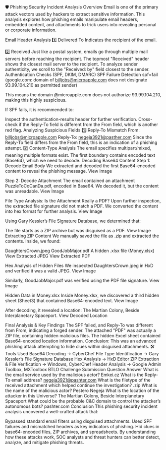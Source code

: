 🛡️ Phishing Security Incident Analysis
Overview
Email is one of the primary attack vectors used by hackers to extract sensitive information. This analysis explores how phishing emails manipulate email headers, embedded content, and attachments to trick users into revealing personal or corporate information.

Email Header Analysis
1️⃣ Delivered To
Indicates the recipient of the email.

2️⃣ Received
Just like a postal system, emails go through multiple mail servers before reaching the recipient.
The topmost "Received" header shows the closest mail server to the recipient.
To analyze sender authenticity, we scroll to the "Received: by" field closest to the sender.
Authentication Checks (SPF, DKIM, DMARC)
SPF Failure Detection
spf=fail (google.com: domain of billjobs@microapple.com does not designate 93.99.104.210 as permitted sender)

This means the domain @microapple.com does not authorize 93.99.104.210, making this highly suspicious.

If SPF fails, it is recommended to:

Inspect the authentication-results header for further verification.
Cross-check if the Reply-To field is different from the From field, which is another red flag.
Analyzing Suspicious Fields
1️⃣ Reply-To Mismatch
From: billjobs@microapple.com
Reply-To: negeja3921@pasther.com
Since the Reply-To field differs from the From field, this is an indication of a phishing attempt.
2️⃣ Content-Type Analysis
The email specifies multipart/mixed, meaning multiple formats exist.
The first boundary contains encoded text (Base64), which we need to decode.
Decoding Base64 Content
Step 1: Decode Email Body
We extracted and decoded the first Base64-encoded content to reveal the phishing message.
View Image

Step 2: Decode Attachment
The email contained an attachment PuzzleToCoCanDa.pdf, encoded in Base64.
We decoded it, but the content was unreadable.
View Image

File Type Analysis: Is the Attachment Really a PDF?
Upon further inspection, the extracted file signature did not match a PDF.
We converted the content into hex format for further analysis.
View Image

Using Gary Kessler’s File Signature Database, we determined that:

The file starts as a ZIP archive but was disguised as a PDF.
View Image
Extracting ZIP Content
We manually saved the file as .zip and extracted the contents.
Inside, we found:

DaughtersCrown.jpeg
GoodJobMajor.pdf
A hidden .xlsx file (Money.xlsx)
View Extracted JPEG
View Extracted PDF

Hex Analysis of Hidden Files
We inspected DaughtersCrown.jpeg in HxD and verified it was a valid JPEG.
View Image

Similarly, GoodJobMajor.pdf was verified using the PDF file signature.
View Image

Hidden Data in Money.xlsx
Inside Money.xlsx, we discovered a third hidden sheet (Sheet3) that contained Base64-encoded text.
View Image

After decoding, it revealed a location:
The Martian Colony, Beside Interplanetary Spaceport.
View Decoded Location

Final Analysis & Key Findings
The SPF failed, and Reply-To was different from From, indicating a forged sender.
The attached "PDF" was actually a ZIP file, containing hidden malicious files.
The hidden Excel sheet contained Base64-encoded location information.
Conclusion: This was an advanced phishing attack attempting to hide clues within disguised attachments.
🛠 Tools Used
Base64 Decoding → CyberChef
File Type Identification → Gary Kessler’s File Signature Database
Hex Analysis → HxD Editor
ZIP Extraction & File Verification → Windows, CyberChef
Header Analysis → Google Admin Toolbox, MXToolbox
BTLO Challenge Submission
Question	Answer
What is the email service used by the malicious actor?	Emkei.cz
What is the Reply-To email address?	negeja3921@pashter.com
What is the filetype of the received attachment which helped continue the investigation?	.zip
What is the name of the malicious actor?	Pestero Negeja
What is the location of the attacker in this Universe?	The Martian Colony, Beside Interplanetary Spaceport
What could be the probable C&C domain to control the attacker’s autonomous bots?	pashter.com
Conclusion
This phishing security incident analysis uncovered a well-crafted attack that:

Bypassed standard email filters using disguised attachments.
Used SPF failures and mismatched headers as key indicators of phishing.
Hid clues in base64-encoded files, ZIP archives, and spreadsheets.
By understanding how these attacks work, SOC analysts and threat hunters can better detect, analyze, and mitigate phishing threats.
